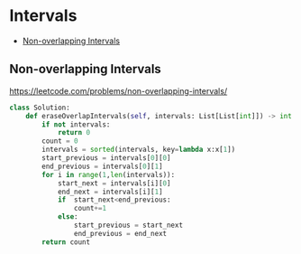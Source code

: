 # Intervals

+ [Non-overlapping Intervals](#non-overlapping-intervals)

## Non-overlapping Intervals

https://leetcode.com/problems/non-overlapping-intervals/

```python
class Solution:
    def eraseOverlapIntervals(self, intervals: List[List[int]]) -> int:
        if not intervals:
            return 0
        count = 0
        intervals = sorted(intervals, key=lambda x:x[1]) 
        start_previous = intervals[0][0]
        end_previous = intervals[0][1]
        for i in range(1,len(intervals)): 
            start_next = intervals[i][0]
            end_next = intervals[i][1]
            if  start_next<end_previous:
                count+=1
            else:
                start_previous = start_next
                end_previous = end_next       
        return count
```
